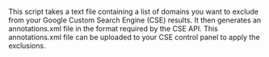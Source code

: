 This script takes a text file containing a list of domains you want to exclude from your Google Custom Search Engine (CSE) results. It then generates an annotations.xml file in the format required by the CSE API. This annotations.xml file can be uploaded to your CSE control panel to apply the exclusions.
